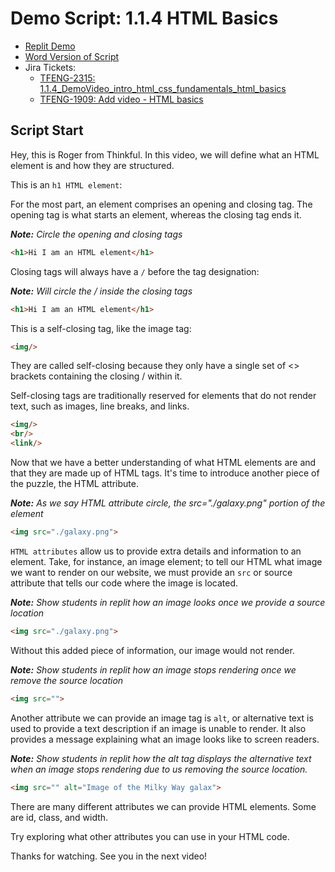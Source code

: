 # Demo Script: 1.1.4 HTML Basics

- [Replit Demo](https://replit.com/@mrrocampbell/114-html-basics#index.html)
- [Word Version of Script](https://chegg-my.sharepoint.com/:w:/p/rocampbell/Ef_MHRAcm79Op_f2lCuv1kgBET7hCkh6xHrAfoUXEbMGWg?e=uZAbVI)
- Jira Tickets:
  - [TFENG-2315: 1.1.4_DemoVideo_intro_html_css_fundamentals_html_basics](https://chegg.atlassian.net/browse/TFENG-2315)
  - [TFENG-1909: Add video - HTML basics](https://chegg.atlassian.net/browse/TFENG-1909)


## Script Start

Hey, this is Roger from Thinkful. In this video, we will define what an HTML element is and how they are structured.

This is an `h1 HTML element`:

For the most part, an element comprises an opening and closing tag. The opening tag is what starts an element, whereas the closing tag ends it.

_**Note:** Circle the opening and closing tags_

```html
<h1>Hi I am an HTML element</h1>
```
Closing tags will always have a `/` before the tag designation:

_**Note:** Will circle the / inside the closing tags_

```html
<h1>Hi I am an HTML element</h1>
```

This is a self-closing tag, like the image tag:

```html
<img/>
```
They are called self-closing because they only have a single set of <> brackets containing the closing / within it.

Self-closing tags are traditionally reserved for elements that do not render text, such as images, line breaks, and links.

```html
<img/>
<br/>
<link/>
```

Now that we have a better understanding of what HTML elements are and that they are made up of HTML tags. It's time to introduce another piece of the puzzle, the HTML attribute.

_**Note:** As we say HTML attribute circle, the src="./galaxy.png" portion of the element_

```html
<img src="./galaxy.png">
```

`HTML attributes` allow us to provide extra details and information to an element. Take, for instance, an image element; to tell our HTML what image we want to render on our website, we must provide an `src` or source attribute that tells our code where the image is located.

_**Note:** Show students in replit how an image looks once we provide a source location_

```html
<img src="./galaxy.png">
```

Without this added piece of information, our image would not render.

_**Note:** Show students in replit how an image stops rendering once we remove the source location_

```html
<img src="">
```

Another attribute we can provide an image tag is `alt`, or alternative text is used to provide a text description if an image is unable to render. It also provides a message explaining what an image looks like to screen readers.

_**Note:** Show students in replit how the alt tag displays the alternative text when an image stops rendering due to us removing the source location._

```html
<img src="" alt="Image of the Milky Way galax">
```

There are many different attributes we can provide HTML elements. Some are id, class, and width.

Try exploring what other attributes you can use in your HTML code.

Thanks for watching. See you in the next video!